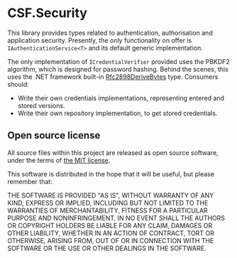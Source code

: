 # CSF.Security
This library provides types related to authentication, authorisation and application security.
Presently, the only functionality on offer is `IAuthenticationService<T>` and its default generic implementation.

The only implementation of `ICredentialVerifier` provided uses the PBKDF2 algorithm, which is designed for password hashing.
Behind the scenes, this uses the .NET framework built-in [Rfc2898DeriveBytes] type.
Consumers should:

* Write their own credentials implementations, representing entered and stored versions.
* Write their own repository implementation, to get stored credentials.

[Rfc2898DeriveBytes]: https://msdn.microsoft.com/en-gb/library/system.security.cryptography.rfc2898derivebytes(v=vs.110).aspx

## Open source license
All source files within this project are released as open source software,
under the terms of [the MIT license].

[the MIT license]: http://opensource.org/licenses/MIT

This software is distributed in the hope that it will be useful, but please
remember that:

THE SOFTWARE IS PROVIDED "AS IS", WITHOUT WARRANTY OF ANY KIND, EXPRESS OR
IMPLIED, INCLUDING BUT NOT LIMITED TO THE WARRANTIES OF MERCHANTABILITY,
FITNESS FOR A PARTICULAR PURPOSE AND NONINFRINGEMENT. IN NO EVENT SHALL THE
AUTHORS OR COPYRIGHT HOLDERS BE LIABLE FOR ANY CLAIM, DAMAGES OR OTHER
LIABILITY, WHETHER IN AN ACTION OF CONTRACT, TORT OR OTHERWISE, ARISING FROM,
OUT OF OR IN CONNECTION WITH THE SOFTWARE OR THE USE OR OTHER DEALINGS IN
THE SOFTWARE.